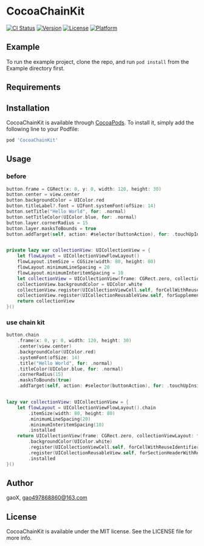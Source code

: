 # CocoaChainKit

[![CI Status](https://img.shields.io/travis/G-Xi0N/CocoaChainKit.svg?style=flat)](https://travis-ci.org/G-Xi0N/CocoaChainKit)
[![Version](https://img.shields.io/cocoapods/v/CocoaChainKit.svg?style=flat)](https://cocoapods.org/pods/CocoaChainKit)
[![License](https://img.shields.io/cocoapods/l/CocoaChainKit.svg?style=flat)](https://cocoapods.org/pods/CocoaChainKit)
[![Platform](https://img.shields.io/cocoapods/p/CocoaChainKit.svg?style=flat)](https://cocoapods.org/pods/CocoaChainKit)

## Example

To run the example project, clone the repo, and run `pod install` from the Example directory first.

## Requirements

## Installation

CocoaChainKit is available through [CocoaPods](https://cocoapods.org). To install
it, simply add the following line to your Podfile:

```ruby
pod 'CocoaChainKit'
```

## Usage

### before

```swift
button.frame = CGRect(x: 0, y: 0, width: 120, height: 30)
button.center = view.center
button.backgroundColor = UIColor.red
button.titleLabel?.font = UIFont.systemFont(ofSize: 14)
button.setTitle("Hello World", for: .normal)
button.setTitleColor(UIColor.blue, for: .normal)
button.layer.cornerRadius = 15
button.layer.masksToBounds = true
button.addTarget(self, action: #selector(buttonAction), for: .touchUpInside)


private lazy var collectionView: UICollectionView = {
    let flowLayout = UICollectionViewFlowLayout()
    flowLayout.itemSize = CGSize(width: 80, height: 80)
    flowLayout.minimumLineSpacing = 20
    flowLayout.minimumInteritemSpacing = 10
    let collectionView = UICollectionView(frame: CGRect.zero, collectionViewLayout: flowLayout)
    collectionView.backgroundColor = UIColor.white
    collectionView.register(UICollectionViewCell.self, forCellWithReuseIdentifier: "cellID")
    collectionView.register(UICollectionReusableView.self, forSupplementaryViewOfKind: UICollectionElementKindSectionHeader, withReuseIdentifier: "header")
    return collectionView
}()
```

### use chain kit

```swift
button.chain
    .frame(x: 0, y: 0, width: 120, height: 30)
    .center(view.center)
    .backgroundColor(UIColor.red)
    .systemFont(ofSize: 14)
    .title("Hello World", for: .normal)
    .titleColor(UIColor.blue, for: .normal)
    .cornerRadius(15)
    .masksToBounds(true)
    .addTarget(self, action: #selector(buttonAction), for: .touchUpInside)


lazy var collectionView: UICollectionView = {
    let flowLayout = UICollectionViewFlowLayout().chain
        .itemSize(width: 80, height: 80)
        .minimumLineSpacing(20)
        .minimumInteritemSpacing(10)
        .installed
    return UICollectionView(frame: CGRect.zero, collectionViewLayout: flowLayout).chain
        .backgroundColor(UIColor.white)
        .register(UICollectionViewCell.self, forCellWithReuseIdentifier: "cellID")
        .register(UICollectionReusableView.self, forSectionHeaderWithReuseIdentifier: "header")
        .installed
}()
```

## Author

gaoX, gao497868860@163.com

## License

CocoaChainKit is available under the MIT license. See the LICENSE file for more info.
